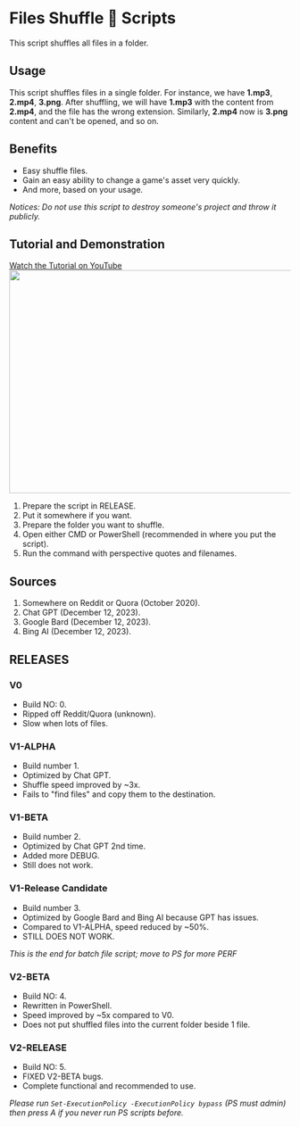 # Files Shuffle 🔀 Scripts

This script shuffles all files in a folder.

## Usage

This script shuffles files in a single folder. For instance, we have **1.mp3**, **2.mp4**, **3.png**. After shuffling, we will have **1.mp3** with the content from **2.mp4**, and the file has the wrong extension. Similarly, **2.mp4** now is **3.png** content and can't be opened, and so on.

## Benefits

- Easy shuffle files.
- Gain an easy ability to change a game's asset very quickly.
- And more, based on your usage.

*Notices: Do not use this script to destroy someone's project and throw it publicly.*

## Tutorial and Demonstration

[Watch the Tutorial on YouTube](https://www.youtube.com/watch?v=PlXB3b-kXtk)
<a href="https://www.youtube.com/watch?v=PlXB3b-kXtk">
    <img src="https://img.youtube.com/vi/PlXB3b-kXtk/hqdefault.jpg" width="600" height="400" />
</a>
1. Prepare the script in RELEASE.
2. Put it somewhere if you want.
3. Prepare the folder you want to shuffle.
4. Open either CMD or PowerShell (recommended in where you put the script).
5. Run the command with perspective quotes and filenames.

## Sources

1. Somewhere on Reddit or Quora (October 2020).
2. Chat GPT (December 12, 2023).
3. Google Bard (December 12, 2023).
4. Bing AI (December 12, 2023).

## RELEASES

### V0

- Build NO: 0.
- Ripped off Reddit/Quora (unknown).
- Slow when lots of files.

### V1-ALPHA

- Build number 1.
- Optimized by Chat GPT.
- Shuffle speed improved by ~3x.
- Fails to "find files" and copy them to the destination.

### V1-BETA

- Build number 2.
- Optimized by Chat GPT 2nd time.
- Added more DEBUG.
- Still does not work.

### V1-Release Candidate

- Build number 3.
- Optimized by Google Bard and Bing AI because GPT has issues.
- Compared to V1-ALPHA, speed reduced by ~50%.
- STILL DOES NOT WORK.

*This is the end for batch file script; move to PS for more PERF*

### V2-BETA

- Build NO: 4.
- Rewritten in PowerShell.
- Speed improved by ~5x compared to V0.
- Does not put shuffled files into the current folder beside 1 file.

### V2-RELEASE

- Build NO: 5.
- FIXED V2-BETA bugs.
- Complete functional and recommended to use.

*Please run `Set-ExecutionPolicy -ExecutionPolicy bypass` (PS must admin) then press A if you never run PS scripts before.*
